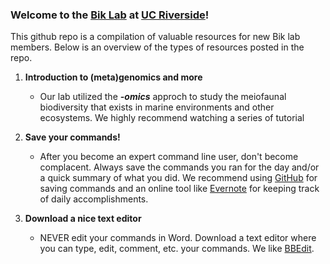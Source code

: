 ### Welcome to the [Bik Lab](https://biklab.github.io/) at [UC Riverside](http://www.ucr.edu/)!

This github repo is a compilation of valuable resources for new Bik lab members.
Below is an overview of the types of resources posted in the repo.

1. **Introduction to (meta)genomics and more**
	* Our lab utilized the ***-omics*** approch to study the meiofaunal biodiversity that exists in marine environments and other ecosystems. We highly recommend watching a series of tutorial  

2. **Save your commands!**
	* After you become an expert command line user, don't become complacent. Always save the commands you ran for the day and/or a quick summary of what you did. We recommend using [GitHub](https://github.com/) for saving commands and an online tool like [Evernote](https://evernote.com/) for keeping track of daily accomplishments.
	
3. **Download a nice text editor**
	* NEVER edit your commands in Word. Download a text editor where you can type, edit, comment, etc. your commands. We like [BBEdit](http://www.barebones.com/products/bbedit/).

 
